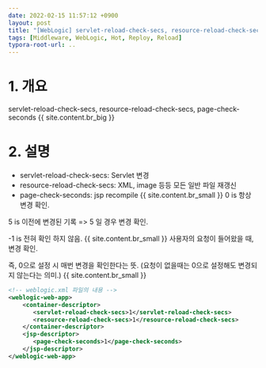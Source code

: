 ```yaml
---
date: 2022-02-15 11:57:12 +0900
layout: post
title: "[WebLogic] servlet-reload-check-secs, resource-reload-check-secs, page-check-seconds"
tags: [Middleware, WebLogic, Hot, Reploy, Reload]
typora-root-url: ..
---
```



# 1. 개요

servlet-reload-check-secs, resource-reload-check-secs, page-check-seconds
{{ site.content.br_big }}
# 2. 설명

* servlet-reload-check-secs: Servlet 변경
* resource-reload-check-secs: XML, image 등등 모든 일반 파일 재갱신
* page-check-seconds: jsp recompile
{{ site.content.br_small }}
0 is 항상 변경 확인.

5 is 이전에 변경된 기록 => 5 일 경우 변경 확인.

-1 is 전혀 확인 하지 않음.
{{ site.content.br_small }}
사용자의 요청이 들어왔을 때, 변경 확인.

즉, 0으로 설정 시 매번 변경을 확인한다는 뜻. (요청이 없을때는 0으로 설정해도 변경되지 않는다는 의미.)
{{ site.content.br_small }}
```xml
<!-- weblogic.xml 파일의 내용 -->
<weblogic-web-app>
	<container-descriptor>
	   <servlet-reload-check-secs>1</servlet-reload-check-secs>
	   <resource-reload-check-secs>1</resource-reload-check-secs>
	</container-descriptor>
	<jsp-descriptor>
	   <page-check-seconds>1</page-check-seconds>
	</jsp-descriptor>
</weblogic-web-app>
```

